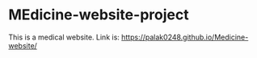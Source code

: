 # MEdicine-website-project
This is a medical website.
Link is: https://palak0248.github.io/Medicine-website/
